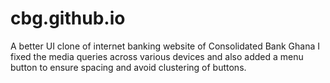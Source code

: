 # cbg.github.io
A better UI clone of internet banking website of Consolidated Bank Ghana
I fixed the media queries across various devices and also added a menu button to ensure spacing and avoid clustering of buttons.
